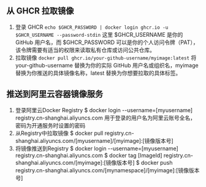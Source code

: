 ## 从 GHCR 拉取镜像
1. 登录 GHCR `echo $GHCR_PASSWORD | docker login ghcr.io -u $GHCR_USERNAME --password-stdin`
这里 $GHCR_USERNAME 是你的 GitHub 用户名，而 $GHCR_PASSWORD 可以是你的个人访问令牌（PAT），该令牌需要有适当的权限来读取私有仓库或访问公共仓库。
2. 拉取镜像 `docker pull ghcr.io/your-github-username/myimage:latest`
将 your-github-username 替换为你的实际 GitHub 用户名或组织名，myimage 替换为你推送的具体镜像名称，latest 替换为你想要拉取的具体标签。

## 推送到阿里云容器镜像服务
1. 登录阿里云Docker Registry
$ docker login --username=[myusername] registry.cn-shanghai.aliyuncs.com
用于登录的用户名为阿里云账号全名，密码为开通服务时设置的密码
2. 从Registry中拉取镜像
$ docker pull registry.cn-shanghai.aliyuncs.com/[myusername]/[myimage]:[镜像版本号]
3. 将镜像推送到Registry
$ docker login --username=[myusername] registry.cn-shanghai.aliyuncs.com
$ docker tag [ImageId] registry.cn-shanghai.aliyuncs.com/[myimage]:[镜像版本号]
$ docker push registry.cn-shanghai.aliyuncs.com/[mynamespace]/[myimage]:[镜像版本号]
